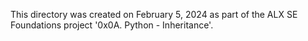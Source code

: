 This directory was created on February 5, 2024 as part of the ALX SE Foundations
project '0x0A. Python - Inheritance'.
